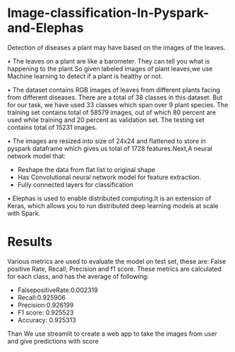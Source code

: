 # Image-classification-In-Pyspark-and-Elephas

Detection of diseases a plant may have based on the images of the leaves.

• The leaves on a plant are like a barometer. They can tell you what is happening to the plant.So given labeled images of plant leaves,we use Machine learning to detect if a plant is healthy or not.

• The dataset contains RGB images of leaves from different plants facing from different diseases. There are a total of 38 classes in this dataset. But for our task, we have used 33 classes which span over 9 plant species. The training set contains total of 58579 images, out of which 80 percent are used while training and 20 percent as validation set. The testing set contains total of 15231 images.

• The images are resized into size of 24x24 and flattened to store in pyspark dataframe which gives us total of 1728 features.Next,A neural network model that:

- Reshape the data from flat list to original shape
- Has Convolutional neural network model for feature extraction.
- Fully connected layers for classification
  
• Elephas is used to enable distributed computing.It is an extension of Keras, which allows you to run distributed deep learning models at scale with Spark.

# Results


Various metrics are used to evaluate the model on test set, these are: False positive Rate, Recall, Precision and f1 score.
These metrics are calculated for each class, and has the average of following: 
- FalsepositiveRate:0.002319 
- Recall:0.925906
- Precision:0.926199
- F1 score: 0.925523
- Accuracy: 0.925313

Than We use streamlit to create a web app to take the images from user and give predictions with score
